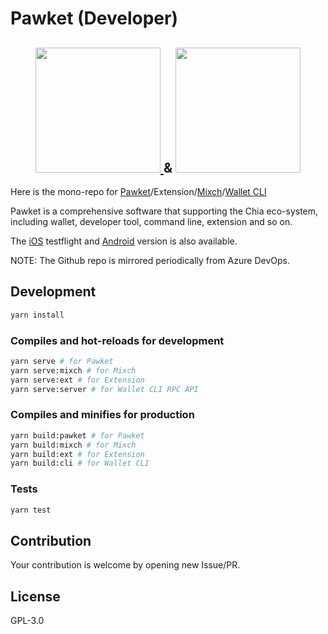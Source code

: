 # Pawket (Developer)

<h2 align="center">
<a href="https://info.pawket.app/">
<img src="https://info.pawket.app/images/site-navigation/logo.svg" width="200">
</a>
&
<a href="https://mixch.dev/">
<img src="https://mixch.dev/img/mixch.b0cbbcbf.svg" width="200">
</a>
</h2>

Here is the mono-repo for [Pawket](https://pawket.app/)/Extension/[Mixch](https://mixch.dev/img/mixch.b0cbbcbf.svg)/[Wallet CLI](https://github.com/SutuLabs/Pawket/releases)

Pawket is a comprehensive software that supporting the Chia eco-system, including wallet, developer tool, command line, extension and so on.

The [iOS](https://testflight.apple.com/join/GWcIleEy) testflight and [Android](https://github.com/SutuLabs/Pawket/releases) version is also available.

NOTE: The Github repo is mirrored periodically from Azure DevOps.

## Development

```sh
yarn install
```

### Compiles and hot-reloads for development

```sh
yarn serve # for Pawket
yarn serve:mixch # for Mixch
yarn serve:ext # for Extension
yarn serve:server # for Wallet CLI RPC API
```

### Compiles and minifies for production
```sh
yarn build:pawket # for Pawket
yarn build:mixch # for Mixch
yarn build:ext # for Extension
yarn build:cli # for Wallet CLI
```

### Tests
```sh
yarn test
```

## Contribution

Your contribution is welcome by opening new Issue/PR.

## License

GPL-3.0